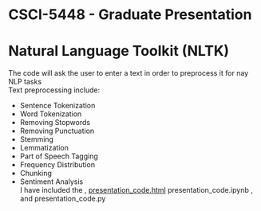 # CSCI-5448 - Graduate Presentation 
# Natural Language Toolkit (NLTK)<br/>
The code will ask the user to enter a text in order to preprocess it for nay NLP tasks<br/>
Text preprocessing include:<br/>
- Sentence Tokenization
- Word Tokenization
- Removing Stopwords
- Removing Punctuation
- Stemming
- Lemmatization
- Part of Speech Tagging
- Frequency Distribution
- Chunking
- Sentiment Analysis<br/>
I have included the ,
[presentation_code.html](file:///Users/maramkurdi/Desktop/presentation_code.html)
 presentation_code.ipynb , and presentation_code.py

